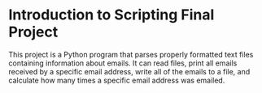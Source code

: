 # Introduction to Scripting Final Project

This project is a Python program that parses properly formatted text files containing information about emails. It can read files, print all emails received by a specific email address, write all of the emails to a file, and calculate how many times a specific email address was emailed.
